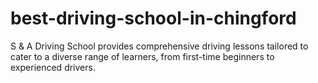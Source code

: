 # best-driving-school-in-chingford
S &amp; A Driving School provides comprehensive driving lessons tailored to cater to a diverse range of learners, from first-time beginners to experienced drivers.

